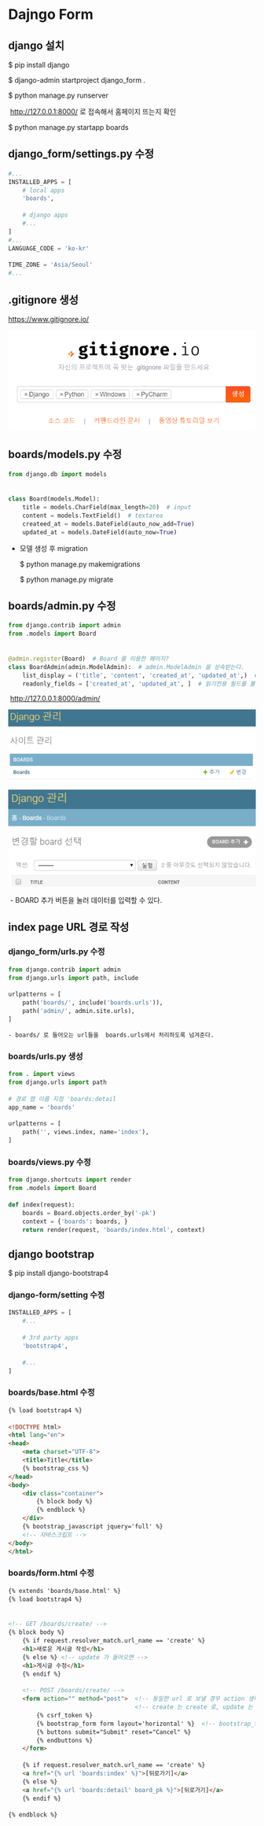 # Dajngo Form



## django 설치

$ pip install django

$ django-admin startproject django_form .

$ python manage.py runserver

​	http://127.0.0.1:8000/  로 접속해서 홈페이지 뜨는지 확인

$ python manage.py startapp boards



## django_form/settings.py 수정

```python
#...
INSTALLED_APPS = [
    # local apps
    'boards',

    # django apps
    #...
]
#...
LANGUAGE_CODE = 'ko-kr'

TIME_ZONE = 'Asia/Seoul'
#...
```



## .gitignore 생성

<https://www.gitignore.io/>

![1560732000359](assets/1560732000359.png)



## boards/models.py 수정

```python
from django.db import models


class Board(models.Model):
    title = models.CharField(max_length=20)  # input
    content = models.TextField()  # textarea
    createed_at = models.DateField(auto_now_add=True)
    updated_at = models.DateField(auto_now=True)
```

 - 모델 생성 후 migration

   $ python manage.py makemigrations

   $ python manage.py migrate



## boards/admin.py 수정

```python
from django.contrib import admin
from .models import Board


@admin.register(Board)  # Board 를 이용한 페이지?
class BoardAdmin(admin.ModelAdmin):  # admin.ModelAdmin 을 상속받는다.
    list_display = ('title', 'content', 'created_at', 'updated_at',)  # 목록에서 보여줄 필드 설정
    readonly_fields = ['created_at', 'updated_at', ]  # 읽기전용 필드를 볼 수 있도록 추가
```

​	<http://127.0.0.1:8000/admin/>

![1560735306039](assets/1560735306039.png)

![1560735385122](assets/1560735385122.png)

​	- BOARD 추가 버튼을 눌러 데이터를 입력할 수 있다.

## index page URL 경로 작성

### django_form/urls.py 수정

```python
from django.contrib import admin
from django.urls import path, include

urlpatterns = [
    path('boards/', include('boards.urls')),
    path('admin/', admin.site.urls),
]
```

	- boards/ 로 들어오는 url들을  boards.urls에서 처리하도록 넘겨준다.



### boards/urls.py 생성

```python
from . import views
from django.urls import path

# 경로 맵 이름 지정 'boards:detail
app_name = 'boards'

urlpatterns = [
    path('', views.index, name='index'),
]
```



### boards/views.py 수정

```python
from django.shortcuts import render
from .models import Board

def index(request):
    boards = Board.objects.order_by('-pk')
    context = {'boards': boards, }
    return render(request, 'boards/index.html', context)
```







## django bootstrap

$ pip install django-bootstrap4



### django-form/setting  수정

```python
INSTALLED_APPS = [
	#...

    # 3rd party apps
    'bootstrap4',
    
    #...
]   
```



### boards/base.html 수정

```html
{% load bootstrap4 %}

<!DOCTYPE html>
<html lang="en">
<head>
    <meta charset="UTF-8">
    <title>Title</title>
    {% bootstrap_css %}
</head>
<body>
    <div class="container">
        {% block body %}
        {% endblock %}
    </div>
    {% bootstrap_javascript jquery='full' %}
    <!-- 자바스크립트 -->
</body>
</html>
```



### boards/form.html 수정

```html
{% extends 'boards/base.html' %}
{% load bootstrap4 %}


<!-- GET /boards/create/ -->
{% block body %}
    {% if request.resolver_match.url_name == 'create' %}
    <h1>새로운 게시글 작성</h1>
    {% else %} <!-- update 가 들어오면 -->
    <h1>게시글 수정</h1>
    {% endif %}

    <!-- POST /boards/create/ -->
    <form action="" method="post">  <!-- 동일한 url 로 보낼 경우 action 생략 가능 -->
                                    <!-- create 는 create 로, update 는 update 로 처리 -->
        {% csrf_token %}
        {% bootstrap_form form layout='horizontal' %}  <!-- bootstrap_form 을 form 에 적용 -->
        {% buttons submit="Submit" reset="Cancel" %}
        {% endbuttons %}
    </form>

    {% if request.resolver_match.url_name == 'create' %}
    <a href="{% url 'boards:index' %}">[뒤로가기]</a>
    {% else %}
    <a href="{% url 'boards:detail' board_pk %}">[뒤로가기]</a>
    {% endif %}

{% endblock %}
```



